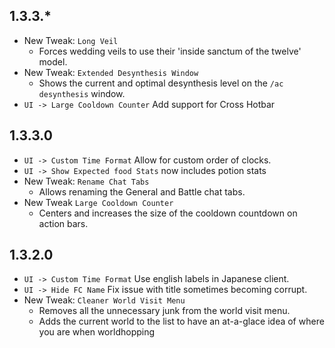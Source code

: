 ## 1.3.3.*
- New Tweak: `Long Veil`
  - Forces wedding veils to use their 'inside sanctum of the twelve' model.
- New Tweak: `Extended Desynthesis Window`
  - Shows the current and optimal desynthesis level on the `/ac desynthesis` window.
- `UI -> Large Cooldown Counter` Add support for Cross Hotbar

## 1.3.3.0
- `UI -> Custom Time Format` Allow for custom order of clocks.
- `UI -> Show Expected food Stats` now includes potion stats
- New Tweak: `Rename Chat Tabs`
  - Allows renaming the General and Battle chat tabs.
- New Tweak `Large Cooldown Counter`
  - Centers and increases the size of the cooldown countdown on action bars.

## 1.3.2.0
- `UI -> Custom Time Format` Use english labels in Japanese client.
- `UI -> Hide FC Name` Fix issue with title sometimes becoming corrupt.
- New Tweak: `Cleaner World Visit Menu`
  - Removes all the unnecessary junk from the world visit menu.
  - Adds the current world to the list to have an at-a-glace idea of where you are when worldhopping